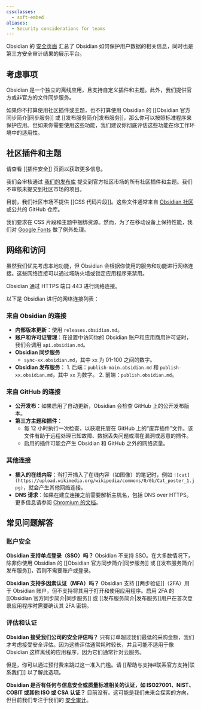 ```yaml
---
cssclasses:
  - soft-embed
aliases:
  - Security considerations for teams
---
```

Obsidian 的 [安全页面](https://obsidian.md/security) 汇总了 Obsidian 如何保护用户数据的相关信息，同时也是第三方安全审计结果的展示平台。

## 考虑事项

Obsidian 是一个独立的离线应用，且支持自定义插件和主题。此外，我们提供官方或非官方的文件同步服务。

如果你不打算使用社区插件或主题，也不打算使用 Obsidian 的 [[Obsidian 官方同步简介|同步服务]] 或 [[发布服务简介|发布服务]]，那么你可以按照标准程序来保护应用。但如果你需要使用这些功能，我们建议你彻底评估这些功能在你工作环境中的适用性。

## 社区插件和主题

请查看 [[插件安全]] 页面以获取更多信息。

我们会审核通过 [我们的发布库](https://github.com/obsidianmd/obsidian-releases/pulls?q=is%3Apr+is%3Aopen+sort%3Aupdated-desc) 提交到官方社区市场的所有社区插件和主题。我们不审核未提交到社区市场的项目。

目前，我们社区市场不提供 [[CSS 代码片段]]。这些文件通常来自 [Obsidian 社区](https://obsidian.md/community) 或公共的 GitHub 仓库。

我们要求在 CSS 片段和主题中捆绑资源。然而，为了在移动设备上保持性能，我们对 [Google Fonts](https://fonts.google.com/) 做了例外处理。

## 网络和访问

虽然我们优先考虑本地功能，但 Obsidian 会根据你使用的服务和功能进行网络连接。这些网络连接可以通过域防火墙或锁定应用程序来禁用。

Obsidian 通过 HTTPS 端口 443 进行网络连接。

以下是 Obsidian 进行的网络连接列表：

### 来自 Obsidian 的连接

- **内部版本更新**：使用 `releases.obsidian.md`。
- **账户和许可证管理**：在设置中访问你的 Obsidian 账户和应用商用许可证时，我们会调用 `api.obsidian.md`。
- **Obsidian 同步服务**
	- `sync-xx.obsidian.md`，其中 `xx` 为 01-100 之间的数字。
- **Obsidian 发布服务**：
	  1. 后端：`publish-main.obsidian.md` 和 `publish-xx.obsidian.md`，其中 `xx` 为数字。
	  2. 前端：`publish.obsidian.md`。

### 来自 GitHub 的连接

- **公开发布**：如果启用了自动更新，Obsidian 会检查 GitHub 上的公开发布版本。
- **第三方主题和插件**：
	- 每 12 小时执行一次检查，以获取托管在 GitHub 上的“废弃插件”文件。该文件有助于远程处理已知故障、数据丢失问题或潜在漏洞或恶意的插件。
	- 启用的插件可能会产生 Obsidian 和 GitHub 之外的网络流量。

### 其他连接

- **插入的在线内容**：当打开插入了在线内容（如图像）的笔记时，例如 `![cat](https://upload.wikimedia.org/wikipedia/commons/0/0b/Cat_poster_1.jpg)`，就会产生其他网络连接。
- **DNS 请求**：如果在建立连接之前需要解析主机名，包括 DNS over HTTPS。更多信息请参阅 [Chromium 的文档](https://source.chromium.org/chromium/chromium/src/+/main:net/dns/public/doh_provider_entry.cc;l=120?q=chrome.cloudflare-dns.com&ss=chromium)。

## 常见问题解答

### 账户安全

**Obsidian 支持单点登录（SSO）吗？**
Obsidian 不支持 SSO。在大多数情况下，除非你使用 Obsidian 的 [[Obsidian 官方同步简介|同步服务]] 或 [[发布服务简介|发布服务]]，否则不需要账户或登录。

**Obsidian 支持多因素认证（MFA）吗？**
Obsidian 支持 [[两步验证]]（2FA）用于 Obsidian 账户，但不支持将其用于打开和使用应用程序。启用 2FA 的 [[Obsidian 官方同步简介|同步服务]] 或 [[发布服务简介|发布服务]]用户在首次登录应用程序时需要确认其 2FA 密钥。

### 评估和认证

**Obsidian 接受我们公司的安全评估吗？**
只有订单超过我们最低的采购金额，我们才考虑接受安全评估。因为这些评估通常耗时较长，并且可能不适用于像 Obsidian 这样离线的应用程序，因为它们通常针对云服务。

但是，你可以通过预付费来跳过这一准入门槛。请 [[帮助与支持#联系官方支持|联系我们]] 以了解此选项。

**Obsidian 是否有任何与信息安全或质量标准相关的认证，如 ISO27001、NIST、COBIT 或其他 ISO 或 CSA 认证？**
目前没有。这可能是我们未来会探索的方向，但目前我们专注于我们的 [安全审计](https://obsidian.md/security)。